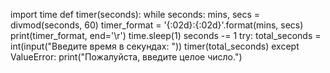 import time
def timer(seconds):
    while seconds:
        mins, secs = divmod(seconds, 60) 
        timer_format = '{:02d}:{:02d}'.format(mins, secs)  
        print(timer_format, end='\r') 
        time.sleep(1) 
        seconds -= 1 
try:
    total_seconds = int(input("Введите время в секундах: ")) 
    timer(total_seconds)
except ValueError:
    print("Пожалуйста, введите целое число.")
